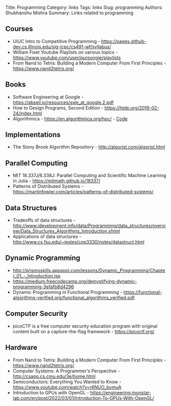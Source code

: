 Title: Programming
Category: links
Tags: links
Slug: programming
Authors: Shubhanshu Mishra
Summary: Links related to programming

## Courses

* UIUC Intro to Competitive Programming - https://pages.github-dev.cs.illinois.edu/sig-icpc/cs491-wf/syllabus/
* William Fiset Youtube Playlists on various topics - https://www.youtube.com/user/purpongie/playlists
* From Nand to Tetris: Building a Modern Computer From First Principles - https://www.nand2tetris.org/

## Books

* Software Engineering at Google - https://abseil.io/resources/swe_at_google.2.pdf
* How to Design Programs, Second Edition - https://htdp.org/2019-02-24/index.html
* Algorithmica - https://en.algorithmica.org/hpc/ - [Code](https://github.com/sslotin/amh-code)


## Implementations

* The Stony Brook Algorithm Repository - http://algorist.com/algorist.html


## Parallel Computing

* MIT 18.337J/6.338J: Parallel Computing and Scientific Machine Learning in Julia - https://mitmath.github.io/18337/
* Patterns of Distributed Systems - https://martinfowler.com/articles/patterns-of-distributed-systems/

## Data Structures

* Tradeoffs of data structures - http://www.idevelopment.info/data/Programming/data_structures/overview/Data_Structures_Algorithms_Introduction.shtml
* Applications of data structures - http://www.cs.fsu.edu/~jestes/cop3330/notes/datastruct.html

## Dynamic Programming

* http://prismoskills.appspot.com/lessons/Dynamic_Programming/Chapter_01_-_Introduction.jsp
* https://medium.freecodecamp.org/demystifying-dynamic-programming-3efafb8d4296
* Dynamic Programming in Functional Programming - https://functional-algorithms-verified.org/functional_algorithms_verified.pdf

## Computer Security

* picoCTF is a free computer security education program with original content built on a capture-the-flag framework - https://picoctf.org/

## Hardware

* From Nand to Tetris: Building a Modern Computer From First Principles - https://www.nand2tetris.org/
* Computer Systems: A Programmer's Perspective - http://csapp.cs.cmu.edu/3e/home.html
* Semiconductors: Everything You Wanted to Know - https://www.youtube.com/watch?v=r6NUO_bymuA
* Introduction to GPUs with OpenGL - https://engineering.monstar-lab.com/en/post/2022/03/01/Introduction-To-GPUs-With-OpenGL/
